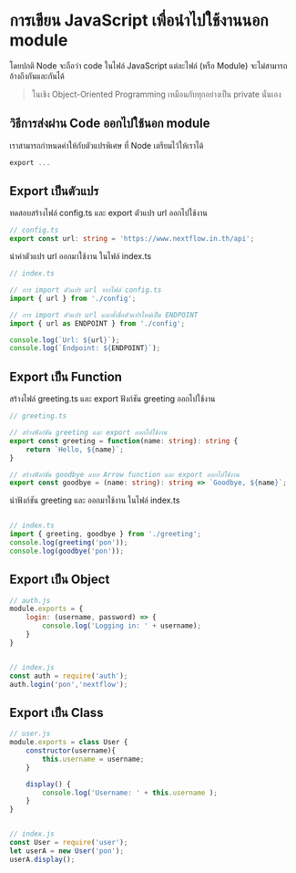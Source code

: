 
# การเขียน JavaScript เพื่อนำไปใช้งานนอก module

โดยปกติ Node จะถือว่า code ในไฟล์ JavaScript แต่ละไฟล์ (หรือ Module) จะไม่สามารถอ้างถึงกันและกันได้ 

> ในเชิง Object-Oriented Programming เหมือนกับทุกอย่างเป็น private นั่นเอง

## วิธีการส่งผ่าน Code ออกไปใช้นอก module

เราสามารถกำหนดค่าให้กับตัวแปรพิเศษ ที่ Node เตรียมไว้ให้เราได้

```ts
export ...
```

## Export เป็นตัวแปร

ทดสอบสร้างไฟล์ config.ts และ export ตัวแปร url ออกไปใช้งาน

```ts
// config.ts
export const url: string = 'https://www.nextflow.in.th/api';
```

นำค่าตัวแปร url ออกมาใช้งาน ในไฟล์ index.ts

```ts
// index.ts

// การ import ตัวแปร url จากไฟล์ config.ts
import { url } from './config';

// การ import ตัวแปร url และตั้งชื่อตัวแปรใหม่เป็น ENDPOINT
import { url as ENDPOINT } from './config';

console.log(`Url: ${url}`);
console.log(`Endpoint: ${ENDPOINT}`);
```

## Export เป็น Function

สร้างไฟล์ greeting.ts และ export ฟังก์ชัน greeting ออกไปใช้งาน

```ts
// greeting.ts

// สร้างฟังก์ชัน greeting และ export ออกไปใช้งาน
export const greeting = function(name: string): string {
    return `Hello, ${name}`;
}

// สร้างฟังก์ชัน goodbye แบบ Arrow function และ export ออกไปใช้งาน
export const goodbye = (name: string): string => `Goodbye, ${name}`;
```

นำฟังก์ชัน greeting และ  ออกมาใช้งาน ในไฟล์ index.ts

```ts

// index.ts
import { greeting, goodbye } from './greeting';
console.log(greeting('pon'));
console.log(goodbye('pon'));
```

## Export เป็น Object

```js
// auth.js
module.exports = {
    login: (username, password) => {
        console.log('Logging in: ' + username);
    }
}


// index.js
const auth = require('auth');
auth.login('pon','nextflow');
```

## Export เป็น Class 

```js
// user.js
module.exports = class User {
    constructor(username){
        this.username = username;
    }

    display() {
        console.log('Username: ' + this.username );
    }
}


// index.js
const User = require('user');
let userA = new User('pon');
userA.display();
```



